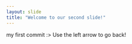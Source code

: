 ```yaml
---
layout: slide
title: "Welcome to our second slide!"
---
```

my first commit :>
Use the left arrow to go back!
